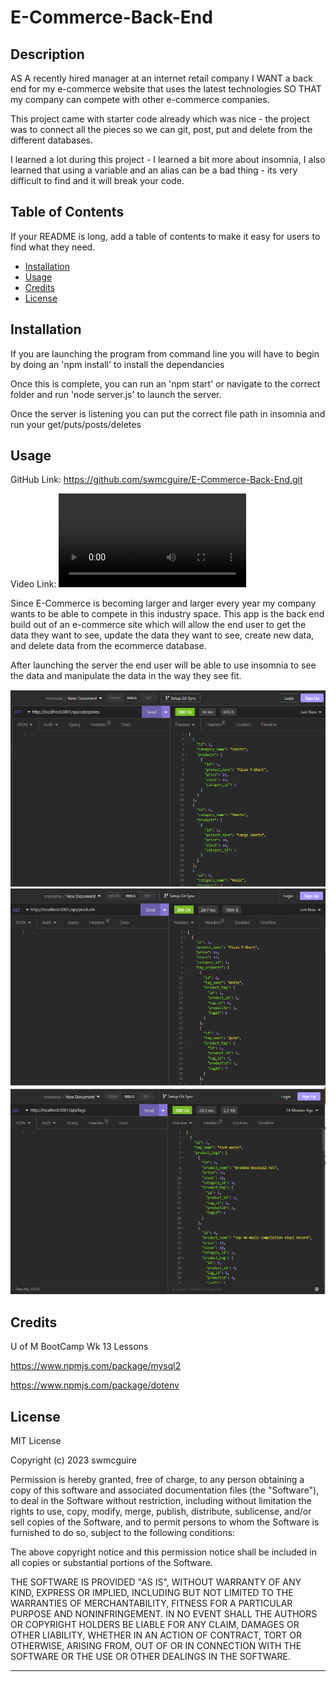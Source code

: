 # E-Commerce-Back-End

## Description

AS A recently hired manager at an internet retail company I WANT a back end for my e-commerce website that uses the latest technologies SO THAT my company can compete with other e-commerce companies.

This project came with starter code already which was nice - the project was to connect all the pieces so we can git, post, put and delete from the different databases.

I learned a lot during this project - I learned a bit more about insomnia, I also learned that using a variable and an alias can be a bad thing - its very difficult to find and it will break your code.


## Table of Contents

If your README is long, add a table of contents to make it easy for users to find what they need.

- [Installation](#installation)
- [Usage](#usage)
- [Credits](#credits)
- [License](#license)


## Installation

If you are launching the program from command line you will have to begin by doing an 'npm install' to install the dependancies

Once this is complete, you can run an 'npm start' or navigate to the correct folder and run 'node server.js' to launch the server.

Once the server is listening you can put the correct file path in insomnia and run your get/puts/posts/deletes 


## Usage

GitHub Link:  https://github.com/swmcguire/E-Commerce-Back-End.git<br>

Video Link:  ![Walk Through Video ](./Assets/E-Commerce%20Walk-Through.webm)

Since E-Commerce is becoming larger and larger every year my company wants to be able to compete in this industry space.  This app is the back end build out of an e-commerce site which will allow the end user to get the data they want to see, update the data they want to see, create new data, and delete data from the ecommerce database.

After launching the server the end user will be able to use insomnia to see the data and manipulate the data in the way they see fit.

![Get Categories ](./Assets/Get-Categories.png)
![Get Products](./Assets/Get-Products.png)
![Get Tags](./Assets/Get-Tags.png)


## Credits

U of M BootCamp Wk 13 Lessons <br>

https://www.npmjs.com/package/mysql2<br>

https://www.npmjs.com/package/dotenv<br>


## License

MIT License

Copyright (c) 2023 swmcguire

Permission is hereby granted, free of charge, to any person obtaining a copy
of this software and associated documentation files (the "Software"), to deal
in the Software without restriction, including without limitation the rights
to use, copy, modify, merge, publish, distribute, sublicense, and/or sell
copies of the Software, and to permit persons to whom the Software is
furnished to do so, subject to the following conditions:

The above copyright notice and this permission notice shall be included in all
copies or substantial portions of the Software.

THE SOFTWARE IS PROVIDED "AS IS", WITHOUT WARRANTY OF ANY KIND, EXPRESS OR
IMPLIED, INCLUDING BUT NOT LIMITED TO THE WARRANTIES OF MERCHANTABILITY,
FITNESS FOR A PARTICULAR PURPOSE AND NONINFRINGEMENT. IN NO EVENT SHALL THE
AUTHORS OR COPYRIGHT HOLDERS BE LIABLE FOR ANY CLAIM, DAMAGES OR OTHER
LIABILITY, WHETHER IN AN ACTION OF CONTRACT, TORT OR OTHERWISE, ARISING FROM,
OUT OF OR IN CONNECTION WITH THE SOFTWARE OR THE USE OR OTHER DEALINGS IN THE
SOFTWARE.

---
